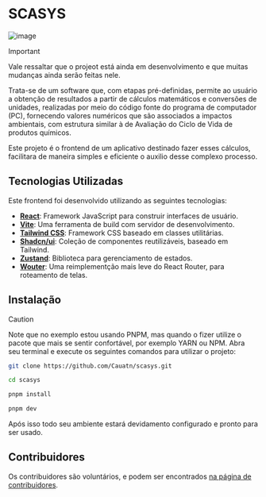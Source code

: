 # SCASYS

![image](https://github.com/user-attachments/assets/cf7bbe4e-ec41-4248-a546-291cee77bfb6)

> [!IMPORTANT]
> Vale ressaltar que o projeot está ainda em desenvolvimento e que muitas mudanças ainda serão feitas nele.

Trata-se de um software que, com etapas pré-definidas, permite ao usuário a obtenção de resultados a partir de cálculos matemáticos e conversões de unidades, realizadas por meio do código fonte do programa de computador (PC), fornecendo valores numéricos que são associados a impactos ambientais, com estrutura similar à de Avaliação do Ciclo de Vida de produtos químicos.

Este projeto é o frontend de um aplicativo destinado fazer esses cálculos, facilitara de maneira simples e eficiente o auxilio desse complexo processo.

## Tecnologias Utilizadas

Este frontend foi desenvolvido utilizando as seguintes tecnologias:

- [**React**](https://react.dev/): Framework JavaScript para construir interfaces de usuário.
- [**Vite**](https://vitejs.dev/guide/): Uma ferramenta de build com servidor de desenvolvimento.
- [**Tailwind CSS**](https://tailwindcss.com/docs/installation): Framework CSS baseado em classes utilitárias.
- [**Shadcn/ui**](https://ui.shadcn.com/docs): Coleção de componentes reutilizáveis, baseado em Tailwind.
- [**Zustand**](https://zustand-demo.pmnd.rs): Biblioteca para gerenciamento de estados.
- [**Wouter**](https://github.com/molefrog/wouter): Uma reimplementção mais leve do React Router, para roteamento de telas.

## Instalação

> [!CAUTION]
> Note que no exemplo estou usando PNPM, mas quando o fizer utilize o pacote que mais se sentir confortável, por exemplo YARN ou NPM. 
Abra seu terminal e execute os seguintes comandos para utilizar o projeto:

```bash
git clone https://github.com/Cauatn/scasys.git
```

```bash
cd scasys
```
```bash
pnpm install
```
```bash
pnpm dev
```
Após isso todo seu ambiente estará devidamento configurado e pronto para ser usado.

## Contribuidores

Os contribuidores são voluntários, e podem ser encontrados
[na página de contribuidores](https://github.com/Cauatn/scasys/graphs/contributors).
